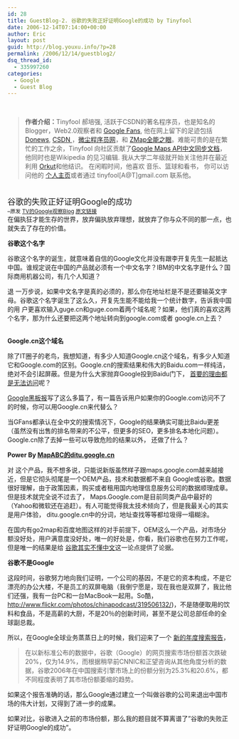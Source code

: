 ```yaml
---
id: 28
title: GuestBlog-2. 谷歌的失败正好证明Google的成功 by Tinyfool
date: 2006-12-14T07:14:00+00:00
author: Eric
layout: post
guid: http://blog.youxu.info/?p=28
permalink: /2006/12/14/guestblog2/
dsq_thread_id:
  - 335997260
categories:
  - Google
  - Guest Blog
---
```

<span class="gmail_quote"><br /> </span>

> <span style="font-weight: bold">作者介绍：</span>Tinyfool 郝培强, 活跃于CSDN的著名程序员，也是知名的Blogger，Web2.0观察者和   <a href="http://www.tinydust.net/tinygoogle/" onclick="return top.js.OpenExtLink(window,event,this)" target="_blank">Google Fans</a>, 他在网上留下的足迹包括 <a href="http://blog.donews.com/tinyfool/" onclick="return top.js.OpenExtLink(window,event,this)" target="_blank">Donews</a>, <a href="http://blog.csdn.net/tinydust" onclick="return top.js.OpenExtLink(window,event,this)" target="_blank">CSDN </a>，<a href="http://www.tinydust.net/" onclick="return top.js.OpenExtLink(window,event,this)" target="_blank">微尘程序员网</a>，和    <a href="http://www.zmap.org/" onclick="return top.js.OpenExtLink(window,event,this)" target="_blank">ZMap全能之眼</a>。难能可贵的是在繁忙的工作之余，Tinyfool 向社区贡献了<a href="http://www.zmap.org/doc/maps/documentation/" onclick="return top.js.OpenExtLink(window,event,this)" target="_blank">Google Maps API中文同步文档</a>， 他同时也是Wikipedia 的见习编辑. 我从大学二年级就开始关注他并在最近利用 <a href="http://www.orkut.com/" onclick="return top.js.OpenExtLink(window,event,this)" target="_blank">Orkut</a>和他结识。 在闲暇时间，他喜欢 音乐、篮球和看书， 你可以访问他的  <a href="http://www.tinydust.net/" onclick="return top.js.OpenExtLink(window,event,this)" target="_blank">个人主页</a>或者通过 tinyfool[A@T]gmail.com 联系他。

<span class="q" id="q_10f814e14394b131_1"></span><span style="font-size: 130%"><br /> 谷歌的失败正好证明Google的成功<br /> </span><span style="font-size: 85%">&#8211;原发 <a href="http://www.tinydust.net/tinygoogle/" onclick="return top.js.OpenExtLink(window,event,this)" target="_blank"> TV的Google观察Blog</a> <a href="http://www.tinydust.net/tinygoogle/2006/12/google.html" onclick="return top.js.OpenExtLink(window,event,this)" target="_blank">原文链接</a><br /> </span><span style="font-style: italic"></span><span style="font-style: italic"></span><span style="font-style: italic"></span>在偏执狂才能生存的世界，放弃偏执放弃理想，就放弃了你与众不同的那一点，也就失去了存在的价值。

   <span style="font-weight: bold">谷歌这个名字</span>

谷歌这个名字的诞生，就意味着自信的Google文化并没有跟李开复先生一起抵达中国。谁规定说在中国的产品就必须有一个中文名字？IBM的中文名字是什么？国际商用机器公司，有几个人知道？

退 一万步说，如果中文名字是真的必须的，那么你在地址栏是不是还要输英文字母。谷歌这个名字诞生了这么久，开复先生能不能给我一个统计数字，告诉我中国的用 户更喜欢输入guge.cn和guge.com着两个域名呢？如果，他们真的喜欢这两个名字，那为什么还要把这两个地址转向到google.com或者 google.cn上去？

<span style="font-weight: bold"><br /> Google.cn这个域名</span>

除了IT圈子的老鸟，我想知道，有多少人知道Google.cn这个域名，有多少人知道它和Google.com的区别。Google.cn的搜索结果和伟大的Baidu.com一样纯洁，绝对不会引起屏蔽。但是为什么大家抛弃Google投到Baidu门下，   <a href="http://blog.donews.com/aigaogao/archive/2006/12/12/1095170.aspx" onclick="return top.js.OpenExtLink(window,event,this)" target="_blank">首要的理由都是无法访问</a>呢？

<a href="http://www.googlechinablog.com/" onclick="return top.js.OpenExtLink(window,event,this)" target="_blank">Google黑板报</a>写了这么多篇了，有一篇告诉用户如果你的Google.com访问不了的时候，你可以用Google.cn来代替么？

当GFans都承认在全中文的搜索情况下，Google的结果确实可能比Baidu更差（虽然没有出售的排名带来的不公平，但更多的SEO，更多排名本地化问题）。 Google.cn除了去掉一些可以导致危险的结果以外， 还做了什么？

<span style="font-weight: bold">Power By <a href="http://mapabc%e7%9a%84ditu.google.cn/" onclick="return top.js.OpenExtLink(window,event,this)" target="_blank">MapABC的ditu.google.cn</a></span>

对 这个产品，我不想多说，只能说新版虽然样子跟maps.google.com越来越接近，但是它彻头彻尾是一个OEM产品，技术和数据都不来自 Google或谷歌。数据很好理解，由于政策因素，购买或者租用国内地理信息服务公司的数据顺理成章。但是技术就完全说不过去了， Maps.Google.com是目前同类产品中最好的（Yahoo和微软还在追赶）。有人可能觉得我太技术倾向了，但是我最关心的其实是用户体验， ditu.google.cn中的分词，地址查找等等都垃圾得一塌糊涂。

在国内有go2map和百度地图这样的对手前提下，OEM这么一个产品，对市场分额没好处，用户满意度没好处，唯一的好处是，你看，我们谷歌也在努力工作呢，但是唯一的结果是给  <a href="http://blog.devep.net/virushuo/2006/12/11/post_45.html" onclick="return top.js.OpenExtLink(window,event,this)" target="_blank">谷歌其实不懂中文</a>这一论点提供了论据。

<span style="font-weight: bold">谷歌不是Google</span>

这段时间，谷歌努力地向我们证明，一个公司的基因，不是它的资本构成，不是它漂亮的办公大楼，不是员工的双屏电脑（我倒宁愿是，现在我也是双屏了，我比他们还强，我有一台PC和一台MacBook一起用。So酷，   <a href="http://www.flickr.com/photos/chinapodcast/319506132/" onclick="return top.js.OpenExtLink(window,event,this)" target="_blank">http://www.flickr.com/photos/chinapodcast/319506132/</a>)，不是随便取用的饮料和食品，不是高薪的大厨，不是20％的创新时间，甚至不是公司总部任命的全球副总裁。

所以，在Google全球业务蒸蒸日上的时候，我们迎来了一个   <a href="http://www.donews.com/Content/200612/07ab28546619461fa2a9c80edfd11869.shtm" onclick="return top.js.OpenExtLink(window,event,this)" target="_blank">新的年度搜索报告</a>，

> 在以新标准公布的数据中，谷歌（Google）的网页搜索市场份额首次跌破20%，仅为14.9%，而根据稍早前CNNIC和正望咨询从其他角度分析的数据，谷歌2006年在中国搜索引擎市场上的份额分别为25.3%和20.6%，都不同程度表明了其市场份额萎缩的趋势。

如果这个报告准确的话，那么Google通过建立一个叫做谷歌的公司来退出中国市场的伟大计划，又得到了进一步的成果。

如果对比，谷歌进入之前的市场份额，那么我的题目就不算离谱了&#8221;谷歌的失败正好证明Google的成功&#8221;。